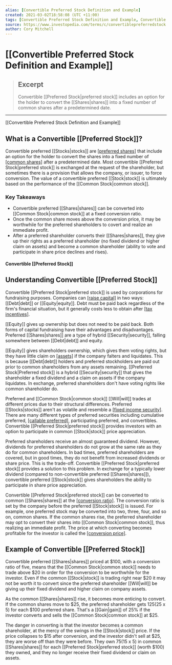 ```yaml
---
alias: [Convertible Preferred Stock Definition and Example]
created: 2021-03-02T18:58:08 (UTC +11:00)
tags: [Convertible Preferred Stock Definition and Example, Convertible Preferred Stock Definition and Example]
source: https://www.investopedia.com/terms/c/convertiblepreferredstock.asp
author: Cory Mitchell
---
```


# [[Convertible Preferred Stock Definition and Example]]

> ## Excerpt
> Convertible [[Preferred Stock|preferred stock]] includes an option for the holder to convert the [[Shares|shares]] into a fixed number of common shares after a predetermined date.

---

[[Convertible Preferred Stock Definition and Example]]
## What is a Convertible [[Preferred Stock]]?

Convertible preferred [[Stocks|stocks]] are [[preferred shares]](https://www.investopedia.com/terms/p/preference-[[Shares|shares]].asp) that include an option for the holder to convert the shares into a fixed number of [[common shares]](https://www.investopedia.com/terms/c/commonstock.asp) after a predetermined date. Most convertible [[Preferred Stock|preferred stock]] is exchanged at the request of the shareholder, but sometimes there is a provision that allows the company, or issuer, to force conversion. The value of a convertible preferred [[Stock|stock]] is ultimately based on the performance of the [[Common Stock|common stock]].

### Key Takeaways

-   Convertible preferred [[Shares|shares]] can be converted into [[Common Stock|common stock]] at a fixed conversion ratio.
-   Once the common share moves above the conversion price, it may be worthwhile for the preferred shareholders to covert and realize an immediate profit.
-   After a preferred shareholder converts their [[Shares|shares]], they give up their rights as a preferred shareholder (no fixed dividend or higher claim on assets) and become a common shareholder (ability to vote and participate in share price declines and rises).

#### Convertible [[Preferred Stock]]

## Understanding Convertible [[Preferred Stock]]

Convertible [[Preferred Stock|preferred stock]] is used by corporations for fundraising purposes. Companies can [[raise capital]](https://www.investopedia.com/ask/answers/062915/what-are-some-limitations-and-drawbacks-using-payback-period-analysis.asp) in two ways: [[Debt|debt]] or [[Equity|equity]]. Debt must be paid back regardless of the firm's financial situation, but it generally costs less to obtain after [[tax incentives]](https://www.investopedia.com/terms/t/taxcredit.asp).

[[Equity]] gives up ownership but does not need to be paid back. Both forms of capital fundraising have their advantages and disadvantages. Preferred [[Shares|shares]] are a type of hybrid [[Security|security]], falling somewhere between [[Debt|debt]] and equity.

[[Equity]] gives shareholders ownership, which gives them voting rights, but they have little claim on [[assets]](https://www.investopedia.com/terms/a/asset.asp) if the company falters and liquidates. This is because [[Debt|debt]] holders and preferred stockholders are paid out prior to common shareholders from any assets remaining. [[Preferred Stock|Preferred stock]] is a hybrid [[Security|security]] that gives the shareholder a fixed dividend and a claim on assets if the company liquidates. In exchange, preferred shareholders don't have voting rights like common shareholder do.

Preferred and [[Common Stock|common stock]] [[Will|will]] trades at different prices due to their structural differences. Preferred [[Stocks|stocks]] aren't as volatile and resemble a [[fixed income security]](https://www.investopedia.com/terms/f/fixed-incomesecurity.asp). There are many different types of preferred securities including cumulative preferred, [[callable preferred]](https://www.investopedia.com/terms/c/callablepreferredstock.asp), participating preferred, and convertibles. Convertible [[Preferred Stock|preferred stock]] provides investors with an option to participate in common [[Stock|stock]] price appreciation.

Preferred shareholders receive an almost guaranteed dividend. However, dividends for preferred shareholders do not grow at the same rate as they do for common shareholders. In bad times, preferred shareholders are covered, but in good times, they do not benefit from increased dividends or share price. This is the trade-off. Convertible [[Preferred Stock|preferred stock]] provides a solution to this problem. In exchange for a typically lower dividend (compared to non-convertible preferred [[Shares|shares]]), convertible preferred [[Stock|stock]] gives shareholders the ability to participate in share price appreciation.

Convertible [[Preferred Stock|preferred stock]] can be converted to common [[Shares|shares]] at the [[conversion ratio]](https://www.investopedia.com/terms/c/conversionratio.asp). The conversion ratio is set by the company before the preferred [[Stock|stock]] is issued. For example, one preferred stock may be converted into two, three, four, and so on, common shares. If the common shares rise, the preferred shareholder may opt to convert their shares into [[Common Stock|common stock]], thus realizing an immediate profit. The price at which converting becomes profitable for the investor is called the [[conversion price]](https://www.investopedia.com/terms/c/conversionprice.asp).

## Example of Convertible [[Preferred Stock]]

Convertible preferred [[Shares|shares]] priced at $100, with a conversion ratio of five, means that the [[Common Stock|common stock]] needs to trade above $20 in order for the conversion to be worthwhile for the investor. Even if the common [[Stock|stock]] is trading right near $20 it may not be worth it to convert since the preferred shareholder [[Will|will]] be giving up their fixed dividend and higher claim on company assets.

As the common [[Shares|shares]] rise, it becomes more enticing to convert. If the common shares move to $25, the preferred shareholder gets $125 ($25 x 5) for each $100 preferred share. That's a [[Gain|gain]] of 25% if the investor converts and sells the [[Common Stock|common stock]] at $25.

The danger in converting is that the investor becomes a common shareholder, at the mercy of the swings in the [[Stock|stock]] price. If the price collapses to $15 after conversion, and the investor didn't sell at $25, they are worse off than they were before. They own $75 ($15 x 5) in common [[Shares|shares]] for each [[Preferred Stock|preferred stock]] (worth $100) they owned, and they no longer receive their fixed dividend or claim on assets.
